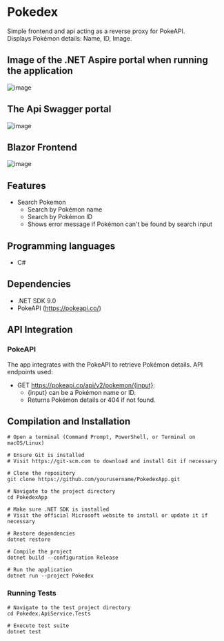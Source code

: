 # Pokedex
Simple frontend and api acting as a reverse proxy for PokeAPI. \
Displays Pokémon details: Name, ID, Image.

## Image of the .NET Aspire portal when running the application
![image](https://github.com/user-attachments/assets/48b0e957-db1f-4b55-be00-bea8dfb6779e)

## The Api Swagger portal
![image](https://github.com/user-attachments/assets/fc42cca1-6305-4f1b-a477-1f12343128d8)

## Blazor Frontend 
![image](https://github.com/user-attachments/assets/6741d11c-9aca-4203-94b4-fb9dcffbbd17)


## Features
* Search Pokemon
  - Search by Pokémon name
  - Search by Pokémon ID
  - Shows error message if Pokémon can't be found by search input

## Programming languages
* C#

## Dependencies
* .NET SDK 9.0
* PokeAPI (https://pokeapi.co/)

## API Integration
### PokeAPI
The app integrates with the PokeAPI to retrieve Pokémon details. API endpoints used:

* GET https://pokeapi.co/api/v2/pokemon/{input}:
  - {input} can be a Pokémon name or ID.
  - Returns Pokémon details or 404 if not found.

## Compilation and Installation
```
# Open a terminal (Command Prompt, PowerShell, or Terminal on macOS/Linux)

# Ensure Git is installed
# Visit https://git-scm.com to download and install Git if necessary

# Clone the repository
git clone https://github.com/yourusername/PokedexApp.git

# Navigate to the project directory
cd PokedexApp

# Make sure .NET SDK is installed
# Visit the official Microsoft website to install or update it if necessary

# Restore dependencies
dotnet restore

# Compile the project
dotnet build --configuration Release

# Run the application
dotnet run --project Pokedex
```

### Running Tests
```
# Navigate to the test project directory
cd Pokedex.ApiService.Tests

# Execute test suite
dotnet test
```
